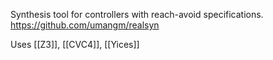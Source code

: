Synthesis tool for controllers with reach-avoid specifications.
https://github.com/umangm/realsyn

Uses [[Z3]], [[CVC4]], [[Yices]]